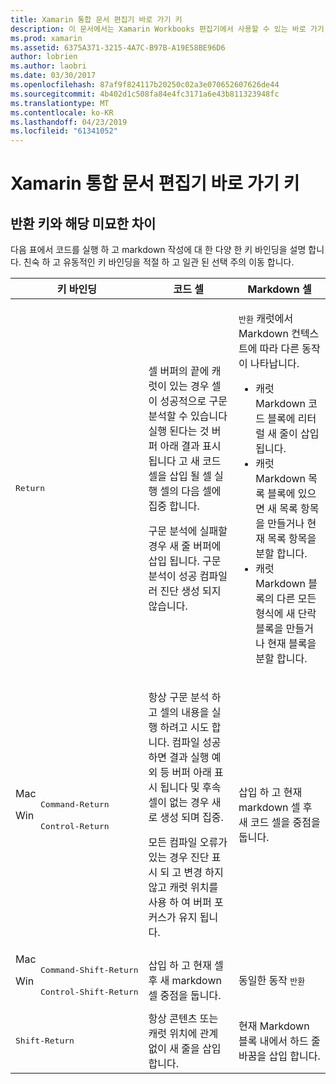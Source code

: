 ```yaml
---
title: Xamarin 통합 문서 편집기 바로 가기 키
description: 이 문서에서는 Xamarin Workbooks 편집기에서 사용할 수 있는 바로 가기 키를 설명 합니다. 특히 반환 키를 사용 하는 다양 한 방법에 살펴봅니다.
ms.prod: xamarin
ms.assetid: 6375A371-3215-4A7C-B97B-A19E58BE96D6
author: lobrien
ms.author: laobri
ms.date: 03/30/2017
ms.openlocfilehash: 87af9f824117b20250c02a3e070652607626de44
ms.sourcegitcommit: 4b402d1c508fa84e4fc3171a6e43b811323948fc
ms.translationtype: MT
ms.contentlocale: ko-KR
ms.lasthandoff: 04/23/2019
ms.locfileid: "61341052"
---
```

# <a name="xamarin-workbooks-editor-keyboard-shortcuts"></a>Xamarin 통합 문서 편집기 바로 가기 키

## <a name="the-return-key-and-its-nuances"></a>반환 키와 해당 미묘한 차이

다음 표에서 코드를 실행 하 고 markdown 작성에 대 한 다양 한 키 바인딩을 설명 합니다. 친숙 하 고 유동적인 키 바인딩을 적절 하 고 일관 된 선택 주의 이동 합니다.

|키 바인딩|코드 셀|Markdown 셀|
|--- |--- |--- |
|<kbd>Return</kbd>|<p>셀 버퍼의 끝에 캐럿이 있는 경우 셀이 성공적으로 구문 분석할 수 있습니다 실행 된다는 것 버퍼 아래 결과 표시 됩니다 고 새 코드 셀을 삽입 될 셀 실행 셀의 다음 셀에 집중 합니다.</p><p>구문 분석에 실패할 경우 새 줄 버퍼에 삽입 됩니다. 구문 분석이 성공 컴파일러 진단 생성 되지 않습니다.</p>|<p><kbd>반환</kbd> 캐럿에서 Markdown 컨텍스트에 따라 다른 동작이 나타납니다.</p><ul><li>캐럿 Markdown 코드 블록에 리터럴 새 줄이 삽입 됩니다.</li><li>캐럿 Markdown 목록 블록에 있으면 새 목록 항목을 만들거나 현재 목록 항목을 분할 합니다.</li><li>캐럿 Markdown 블록의 다른 모든 형식에 새 단락 블록을 만들거나 현재 블록을 분할 합니다.</li></ul>|
|<dl><dt>Mac</dt><dd><kbd>Command‑Return</kbd></dd><dt>Win</dt><dd><kbd>Control‑Return</kbd></dd></dl>|<p>항상 구문 분석 하 고 셀의 내용을 실행 하려고 시도 합니다. 컴파일 성공 하면 결과 실행 예외 등 버퍼 아래 표시 됩니다 및 후속 셀이 없는 경우 새로 생성 되며 집중.</p><p>모든 컴파일 오류가 있는 경우 진단 표시 되 고 변경 하지 않고 캐럿 위치를 사용 하 여 버퍼 포커스가 유지 됩니다.</p>|삽입 하 고 현재 markdown 셀 후 새 코드 셀을 중점을 둡니다.|
|<dl><dt>Mac</dt><dd><kbd>Command‑Shift‑Return</kbd><dd><dt>Win</dt><dd><kbd>Control‑Shift‑Return</kbd></dd></dl>|삽입 하 고 현재 셀 후 새 markdown 셀 중점을 둡니다.|동일한 동작 <kbd>반환</kbd>|
|<kbd>Shift‑Return</kbd>|항상 콘텐츠 또는 캐럿 위치에 관계 없이 새 줄을 삽입 합니다.|현재 Markdown 블록 내에서 하드 줄 바꿈을 삽입 합니다.|
